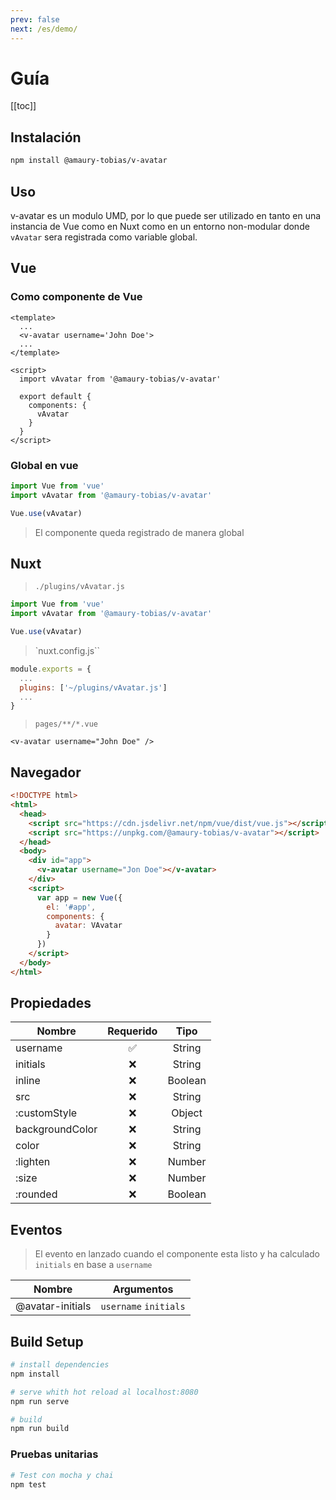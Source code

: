 ```yaml
---
prev: false
next: /es/demo/
---
```


# Guía

[[toc]]

## Instalación

```bash
npm install @amaury-tobias/v-avatar
```

## Uso

v-avatar es un modulo UMD, por lo que puede ser utilizado en tanto en una instancia de Vue como en Nuxt como en un entorno non-modular donde `vAvatar` sera registrada como variable global.

## Vue

### Como componente de Vue

```vue {3,8}
<template>
  ...
  <v-avatar username='John Doe'>
  ...
</template>

<script>
  import vAvatar from '@amaury-tobias/v-avatar'

  export default {
    components: {
      vAvatar
    }
  }
</script>
```

### Global en vue

```js
import Vue from 'vue'
import vAvatar from '@amaury-tobias/v-avatar'

Vue.use(vAvatar)
```

> El componente queda registrado de manera global

## Nuxt

> `./plugins/vAvatar.js`

```js
import Vue from 'vue'
import vAvatar from '@amaury-tobias/v-avatar'

Vue.use(vAvatar)
```

> `nuxt.config.js``

```js {3}
module.exports = {
  ...
  plugins: ['~/plugins/vAvatar.js']
  ...
}
```

> `pages/**/*.vue`

```vue
<v-avatar username="John Doe" />
```

## Navegador

```html
<!DOCTYPE html>
<html>
  <head>
    <script src="https://cdn.jsdelivr.net/npm/vue/dist/vue.js"></script>
    <script src="https://unpkg.com/@amaury-tobias/v-avatar"></script>
  </head>
  <body>
    <div id="app">
      <v-avatar username="Jon Doe"></v-avatar>
    </div>
    <script>
      var app = new Vue({
        el: '#app',
        components: {
          avatar: VAvatar
        }
      })
    </script>
  </body>
</html>
```

## Propiedades

| Nombre          |     Requerido      |  Tipo   |
| --------------- | :----------------: | :-----: |
| username        | :white_check_mark: | String  |
| initials        |        :x:         | String  |
| inline          |        :x:         | Boolean |
| src             |        :x:         | String  |
| :customStyle    |        :x:         | Object  |
| backgroundColor |        :x:         | String  |
| color           |        :x:         | String  |
| :lighten        |        :x:         | Number  |
| :size           |        :x:         | Number  |
| :rounded        |        :x:         | Boolean |

## Eventos

> El evento en lanzado cuando el componente esta listo y ha calculado `initials` en base a `username`

| Nombre           | Argumentos            |
| ---------------- | --------------------- |
| @avatar-initials | `username` `initials` |

## Build Setup

```bash
# install dependencies
npm install

# serve whith hot reload al localhost:8080
npm run serve

# build
npm run build
```

### Pruebas unitarias

```bash
# Test con mocha y chai
npm test
```
